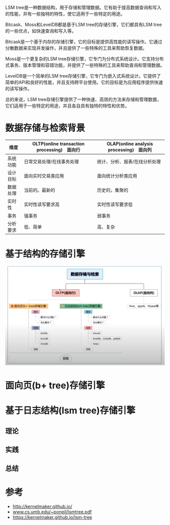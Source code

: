 
LSM tree是一种数据结构，用于存储和管理数据。它有助于提高数据查询和写入的性能，并有一些独特的特性，使它适用于一些特定的用途。

Bitcask、Moss和LevelDB都是基于LSM tree的存储引擎，它们都具有LSM tree的一些优点，如快速查询和写入等。

Bitcask是一个基于内存的存储引擎，它的目标是提供高性能的读写操作。它通过分散数据来实现并发操作，并且提供了一些特殊的工具来帮助恢复数据。

Moss是一个更复杂的LSM tree存储引擎，它专门为分布式系统设计。它支持分布式事务、版本管理和容错功能，并提供了一些特殊的工具来帮助查询和管理数据。

LevelDB是一个简单的LSM tree存储引擎，它专门为嵌入式系统设计。它提供了简单的API和良好的性能，并且支持跨平台使用。它的目标是为应用程序提供快速的读写操作。

总的来说，LSM tree存储引擎提供了一种快速、高效的方法来存储和管理数据，它们适用于一些特定的用途，并且各自具有独特的特性和优势。
# 数据存储与检索背景



| 维度   | OLTP(online transaction processing)　面向行 | OLAP(online analysis processing)　面向列 |
|------|-----------------------------------------|--------------------------------------|
| 系统功能 | 日常交易处理/在线事务处理                           | 统计、分析、报表/在线分析处理                      |
| 设计目标 | 面向实时交易类应用                               | 面向统计分析类应用                            |
| 数据处理 | 当前的。最新的                                 | 历史的，集聚的                              |
| 实时性  | 实时性读写要求高                                | 实时性读写要求低                             |
| 事务   | 强事务                                     | 弱事务                                  |
| 分析要求 | 低、简单                                    | 高、复杂                                 |

# 基于结构的存储引擎
![](../assets/store&search.png)

# 面向页(b+ tree)存储引擎

# 基于日志结构(lsm tree)存储引擎

## 理论

## 实践

## 总结

# 参考
- http://kernelmaker.github.io/
- www.cs.umb.edu/~poneil/lsmtree.pdf
- https://kernelmaker.github.io/lsm-tree
